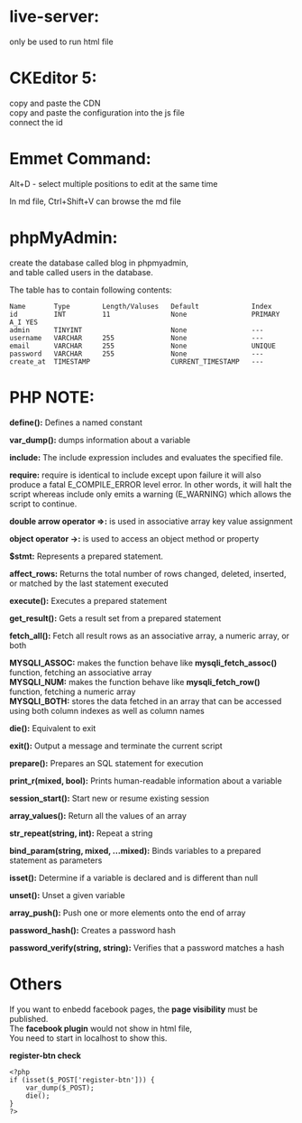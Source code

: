 # live-server:
only be used to run html file


# CKEditor 5:
copy and paste the CDN<br>
copy and paste the configuration into the js file<br>
connect the id<br>


# Emmet Command:
Alt+D - select multiple positions to edit at the same time<br>

In md file, Ctrl+Shift+V can browse the md file<br>


# phpMyAdmin:
create the database called blog in phpmyadmin,<br>
and table called users in the database.<br>

The table has to contain following contents:<br>
```
Name       Type        Length/Valuses   Default             Index
id         INT         11               None                PRIMARY A_I YES
admin      TINYINT                      None                ---
username   VARCHAR     255              None                ---
email      VARCHAR     255              None                UNIQUE
password   VARCHAR     255              None                ---
create_at  TIMESTAMP                    CURRENT_TIMESTAMP   ---
```

# PHP NOTE:
**define():** Defines a named constant<br>

**var_dump():** dumps information about a variable<br>

**include:** The include expression includes and evaluates the specified file.<br>

**require:** require is identical to include except upon failure it will also produce a fatal E_COMPILE_ERROR level error. In other words, it will halt the script whereas include only emits a warning (E_WARNING) which allows the script to continue.<br>

**double arrow operator =>:** is used in associative array key value assignment<br>

**object operator ->:** is used to access an object method or property<br>

**$stmt:** Represents a prepared statement.<br>

**affect_rows:** Returns the total number of rows changed, deleted, inserted, or matched by the last statement executed<br>

**execute():** Executes a prepared statement<br>

**get_result():** Gets a result set from a prepared statement<br>

**fetch_all():** Fetch all result rows as an associative array, a numeric array, or both<br>

**MYSQLI_ASSOC:** makes the function behave like **mysqli_fetch_assoc()** function, fetching an associative array<br>
**MYSQLI_NUM:** makes the function behave like **mysqli_fetch_row()** function, fetching a numeric array<br>
**MYSQLI_BOTH:** stores the data fetched in an array that can be accessed using both column indexes as well as column names<br>

**die():** Equivalent to exit<br>

**exit():** Output a message and terminate the current script<br>

**prepare():** Prepares an SQL statement for execution<br>

**print_r(mixed, bool):** Prints human-readable information about a variable<br>

**session_start():** Start new or resume existing session<br>

**array_values():** Return all the values of an array<br>

**str_repeat(string, int):** Repeat a string<br>

**bind_param(string, mixed, ...mixed):** Binds variables to a prepared statement as parameters<br>

**isset():** Determine if a variable is declared and is different than null<br>

**unset():** Unset a given variable<br>

**array_push():** Push one or more elements onto the end of array<br>

**password_hash():** Creates a password hash<br>

**password_verify(string, string):** Verifies that a password matches a hash<br>


# Others
If you want to enbedd facebook pages, the **page visibility** must be published.<br>
The **facebook plugin** would not show in html file,<br>
You need to start in localhost to show this.<br>

**register-btn check**
```
<?php
if (isset($_POST['register-btn'])) {
    var_dump($_POST);
    die();
}
?>
```
